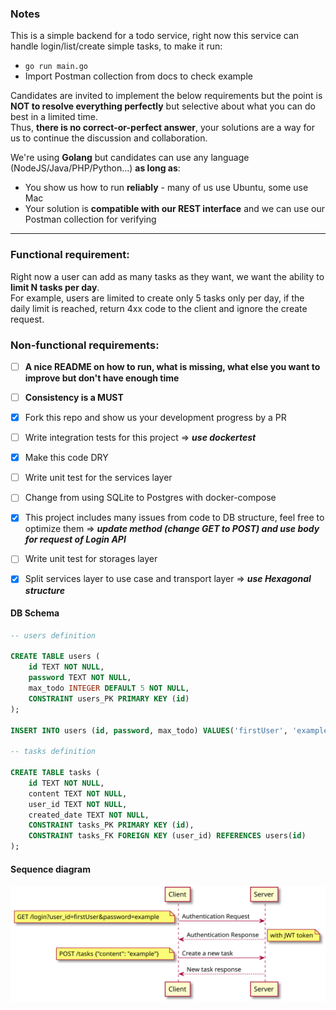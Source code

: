 ### Notes
This is a simple backend for a todo service, right now this service can handle login/list/create simple tasks, to make it run:
- `go run main.go`
- Import Postman collection from docs to check example

Candidates are invited to implement the below requirements but the point is **NOT to resolve everything perfectly** but selective about what you can do best in a limited time.  
Thus, **there is no correct-or-perfect answer**, your solutions are a way for us to continue the discussion and collaboration.  

We're using **Golang** but candidates can use any language (NodeJS/Java/PHP/Python...) **as long as**:  
- You show us how to run **reliably** - many of us use Ubuntu, some use Mac
- Your solution is **compatible with our REST interface** and we can use our Postman collection for verifying

---

### Functional requirement:
Right now a user can add as many tasks as they want, we want the ability to **limit N tasks per day**.  
For example, users are limited to create only 5 tasks only per day, if the daily limit is reached, return 4xx code to the client and ignore the create request.

### Non-functional requirements:
- [ ] **A nice README on how to run, what is missing, what else you want to improve but don't have enough time**
- [ ] **Consistency is a MUST**
- [X] Fork this repo and show us your development progress by a PR
- [ ] Write integration tests for this project => ***use dockertest***
- [X] Make this code DRY
- [ ] Write unit test for the services layer
- [ ] Change from using SQLite to Postgres with docker-compose
- [X] This project includes many issues from code to DB structure, feel free to optimize them => ***update method (change GET to POST) and use body for request of Login API***
- [ ] Write unit test for storages layer
- [X] Split services layer to use case and transport layer => ***use Hexagonal structure***


#### DB Schema
```sql
-- users definition

CREATE TABLE users (
	id TEXT NOT NULL,
	password TEXT NOT NULL,
	max_todo INTEGER DEFAULT 5 NOT NULL,
	CONSTRAINT users_PK PRIMARY KEY (id)
);

INSERT INTO users (id, password, max_todo) VALUES('firstUser', 'example', 5);

-- tasks definition

CREATE TABLE tasks (
	id TEXT NOT NULL,
	content TEXT NOT NULL,
	user_id TEXT NOT NULL,
    created_date TEXT NOT NULL,
	CONSTRAINT tasks_PK PRIMARY KEY (id),
	CONSTRAINT tasks_FK FOREIGN KEY (user_id) REFERENCES users(id)
);
```

#### Sequence diagram
![auth and create tasks request](https://github.com/manabie-com/togo/blob/master/docs/sequence.svg)
